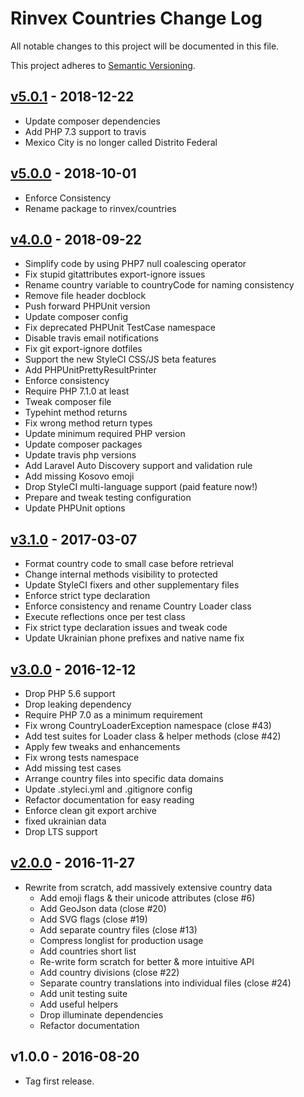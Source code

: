 # Rinvex Countries Change Log

All notable changes to this project will be documented in this file.

This project adheres to [Semantic Versioning](CONTRIBUTING.md).


## [v5.0.1] - 2018-12-22
- Update composer dependencies
- Add PHP 7.3 support to travis
- Mexico City is no longer called Distrito Federal

## [v5.0.0] - 2018-10-01
- Enforce Consistency
- Rename package to rinvex/countries

## [v4.0.0] - 2018-09-22
- Simplify code by using PHP7 null coalescing operator
- Fix stupid gitattributes export-ignore issues
- Rename country variable to countryCode for naming consistency
- Remove file header docblock
- Push forward PHPUnit version
- Update composer config
- Fix deprecated PHPUnit TestCase namespace
- Disable travis email notifications
- Fix git export-ignore dotfiles
- Support the new StyleCI CSS/JS beta features
- Add PHPUnitPrettyResultPrinter
- Enforce consistency
- Require PHP 7.1.0 at least
- Tweak composer file
- Typehint method returns
- Fix wrong method return types
- Update minimum required PHP version
- Update composer packages
- Update travis php versions
- Add Laravel Auto Discovery support and validation rule
- Add missing Kosovo emoji
- Drop StyleCI multi-language support (paid feature now!)
- Prepare and tweak testing configuration
- Update PHPUnit options

## [v3.1.0] - 2017-03-07
- Format country code to small case before retrieval
- Change internal methods visibility to protected
- Update StyleCI fixers and other supplementary files
- Enforce strict type declaration
- Enforce consistency and rename Country Loader class
- Execute reflections once per test class
- Fix strict type declaration issues and tweak code
- Update Ukrainian phone prefixes and native name fix

## [v3.0.0] - 2016-12-12
- Drop PHP 5.6 support
- Drop leaking dependency
- Require PHP 7.0 as a minimum requirement
- Fix wrong CountryLoaderException namespace (close #43)
- Add test suites for Loader class & helper methods (close #42)
- Apply few tweaks and enhancements
- Fix wrong tests namespace
- Add missing test cases
- Arrange country files into specific data domains
- Update .styleci.yml and .gitignore config
- Refactor documentation for easy reading
- Enforce clean git export archive
- fixed ukrainian data
- Drop LTS support

## [v2.0.0] - 2016-11-27
- Rewrite from scratch, add massively extensive country data
  - Add emoji flags & their unicode attributes (close #6)
  - Add GeoJson data (close #20)
  - Add SVG flags (close #19)
  - Add separate country files (close #13)
  - Compress longlist for production usage
  - Add countries short list
  - Re-write form scratch for better & more intuitive API
  - Add country divisions (close #22)
  - Separate country translations into individual files (close #24)
  - Add unit testing suite
  - Add useful helpers
  - Drop illuminate dependencies
  - Refactor documentation

## v1.0.0 - 2016-08-20
- Tag first release.

[v5.0.1]: https://github.com/rinvex/countries/compare/v5.0.0...v5.0.1
[v5.0.0]: https://github.com/rinvex/countries/compare/v4.0.0...v5.0.0
[v4.0.0]: https://github.com/rinvex/countries/compare/v3.1.0...v4.0.0
[v3.1.0]: https://github.com/rinvex/countries/compare/v3.0.0...v3.1.0
[v3.0.0]: https://github.com/rinvex/countries/compare/v2.0.0...v3.0.0
[v2.0.0]: https://github.com/rinvex/countries/compare/v1.0.0...v2.0.0
